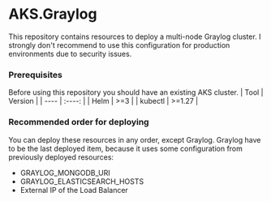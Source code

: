 # AKS.Graylog

This repository contains resources to deploy a multi-node Graylog cluster. I strongly don't recommend to use this configuration for production environments due to security issues. 

### Prerequisites
Before using this repository you should have an existing AKS cluster.
| Tool | Version |
| ---- | :----: |
| Helm | >=3 |
| kubectl | >=1.27 |

### Recommended order for deploying

You can deploy these resources in any order, except Graylog. Graylog have to be the last deployed item, because it uses some configuration from previously deployed resources:

* GRAYLOG_MONGODB_URI
* GRAYLOG_ELASTICSEARCH_HOSTS
* External IP of the Load Balancer